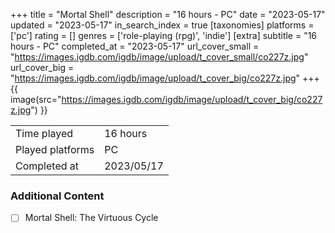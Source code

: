 +++
title = "Mortal Shell"
description = "16 hours - PC"
date = "2023-05-17"
updated = "2023-05-17"
in_search_index = true
[taxonomies]
platforms = ['pc']
rating = []
genres = ['role-playing (rpg)', 'indie']
[extra]
subtitle = "16 hours - PC"
completed_at = "2023-05-17"
url_cover_small = "https://images.igdb.com/igdb/image/upload/t_cover_small/co227z.jpg"
url_cover_big = "https://images.igdb.com/igdb/image/upload/t_cover_big/co227z.jpg"
+++
{{ image(src="https://images.igdb.com/igdb/image/upload/t_cover_big/co227z.jpg") }}

|              |            |
| ------------ | ---------- |
| Time played  | 16 hours |
| Played platforms    | PC |
| Completed at | 2023/05/17 |


### Additional Content


- [ ] Mortal Shell: The Virtuous Cycle